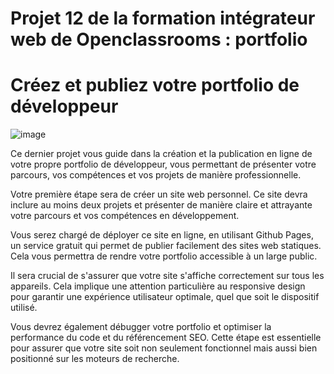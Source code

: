 # Projet 12 de la formation intégrateur web de Openclassrooms : portfolio
# Créez et publiez votre portfolio de développeur

![image](https://github.com/user-attachments/assets/1dc53d78-3d7b-4cf4-9410-eea6976b6c25)

Ce dernier projet vous guide dans la création et la publication en ligne de votre propre portfolio de développeur, vous permettant de présenter votre parcours, vos compétences et vos projets de manière professionnelle.

Votre première étape sera de créer un site web personnel. Ce site devra inclure au moins deux projets et présenter de manière claire et attrayante votre parcours et vos compétences en développement.

Vous serez chargé de déployer ce site en ligne, en utilisant Github Pages, un service gratuit qui permet de publier facilement des sites web statiques. Cela vous permettra de rendre votre portfolio accessible à un large public.

Il sera crucial de s'assurer que votre site s'affiche correctement sur tous les appareils. Cela implique une attention particulière au responsive design pour garantir une expérience utilisateur optimale, quel que soit le dispositif utilisé.

Vous devrez également débugger votre portfolio et optimiser la performance du code et du référencement SEO. Cette étape est essentielle pour assurer que votre site soit non seulement fonctionnel mais aussi bien positionné sur les moteurs de recherche.
